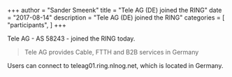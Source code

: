 +++
author = "Sander Smeenk"
title = "Tele AG (DE) joined the RING"
date = "2017-08-14"
description = "Tele AG (DE) joined the RING"
categories = [
    "participants",
]
+++

Tele AG - AS 58243 - joined the RING today.

> Tele AG provides Cable, FTTH and B2B services in Germany

Users can connect to teleag01.ring.nlnog.net, which is located in Germany.


